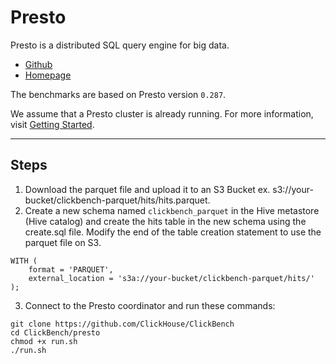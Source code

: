 # Presto

Presto is a distributed SQL query engine for big data.
- [Github](https://github.com/prestodb/presto)
- [Homepage](https://prestodb.io)

The benchmarks are based on Presto version `0.287`.

We assume that a Presto cluster is already running. For more information, visit [Getting Started](https://prestodb.io/getting-started/).

----------
## Steps

1. Download the parquet file and upload it to an S3 Bucket ex. s3://your-bucket/clickbench-parquet/hits/hits.parquet.
2. Create a new schema named `clickbench_parquet` in the Hive metastore (Hive catalog) and create the hits table in the new schema using the create.sql file. Modify the end of the table creation statement to use the parquet file on S3. 
```
WITH (
    format = 'PARQUET',
    external_location = 's3a://your-bucket/clickbench-parquet/hits/'
);
```
3. Connect to the Presto coordinator and run these commands: 
``` 
git clone https://github.com/ClickHouse/ClickBench
cd ClickBench/presto
chmod +x run.sh
./run.sh
```
